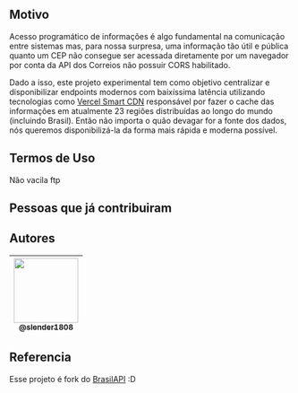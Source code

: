 ## Motivo
Acesso programático de informações é algo fundamental na comunicação entre sistemas mas, para nossa surpresa, uma informação tão útil e pública quanto um CEP não consegue ser acessada diretamente por um navegador por conta da API dos Correios não possuir CORS habilitado.

Dado a isso, este projeto experimental tem como objetivo centralizar e disponibilizar endpoints modernos com baixíssima latência utilizando tecnologias como [Vercel Smart CDN](https://vercel.com/smart-cdn/?utm_source=brasilapi) responsável por fazer o cache das informações em atualmente 23 regiões distribuídas ao longo do mundo (incluindo Brasil). Então não importa o quão devagar for a fonte dos dados, nós queremos disponibilizá-la da forma mais rápida e moderna possível.

## Termos de Uso
Não vacila ftp

## Pessoas que já contribuiram
## Autores

| [<img src="https://github.com/slender1808.png?size=115" width=115><br><sub>@slender1808</sub>](https://github.com/slender1808) |
| :---: |

## Referencia
Esse projeto é fork do [BrasilAPI](https://github.com/BrasilAPI/BrasilAPI) :D
